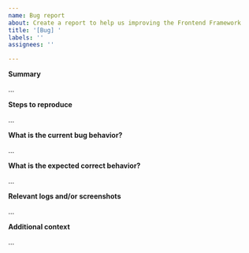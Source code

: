 ```yaml
---
name: Bug report
about: Create a report to help us improving the Frontend Framework
title: '[Bug] '
labels: ''
assignees: ''

---
```


**Summary**

...

[Summarize the encountered bug concisely]: #

**Steps to reproduce**

...

[How can one reproduce the issue - this is very important]: #

**What is the current bug behavior?**

...

[A clear and concise description of what has happen]: #

**What is the expected correct behavior?**

...

[A clear and concise description of what you expected to happen]: #

**Relevant logs and/or screenshots**

...

[Paste any relevant logs and screenshots - use code blocks (```) to format console output, logs, and code, as it's very hard to read otherwise]: #

**Additional context**

...

[Add any other context about the problem here]: #
